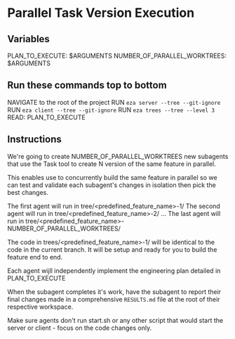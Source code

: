# Parallel Task Version Execution

## Variables
PLAN_TO_EXECUTE: $ARGUMENTS
NUMBER_OF_PARALLEL_WORKTREES: $ARGUMENTS

## Run these commands top to bottom
NAVIGATE to the root of the project
RUN `eza server --tree --git-ignore`
RUN `eza client --tree --git-ignore`
RUN `eza trees --tree --level 3`
READ: PLAN_TO_EXECUTE

## Instructions

We're going to create NUMBER_OF_PARALLEL_WORKTREES new subagents that use the Task tool to create N version of the same feature in parallel. 

This enables use to concurrently build the same feature in parallel so we can test and validate each subagent's changes in isolation then pick the best changes. 

The first agent will run in tree/<predefined_feature_name>-1/
The second agent will run in tree/<predefined_feature_name>-2/
...
The last agent will run in tree/<predefined_feature_name>-NUMBER_OF_PARALLEL_WORKTREES/

The code in trees/<predefined_feature_name>-1/ will be identical to the code in the current branch. It will be setup and ready for you to build the feature end to end. 

Each agent wijll independently implement the engineering plan detailed in PLAN_TO_EXECUTE

When the subagent completes it's work, have the subagent to report their final changes made in a comprehensive `RESULTS.md` file at the root of their respective workspace. 

Make sure agents don't run start.sh or any other script that would start the server or client - focus on the code changes only. 


